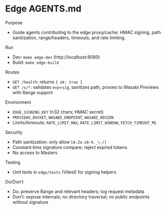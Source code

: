 # Edge AGENTS.md

Purpose
- Guide agents contributing to the edge proxy/cache: HMAC signing, path sanitization, range/headers, timeouts, and rate limiting.

Run
- Dev: `make edge-dev` (http://localhost:8080)
- Build: `make edge-build`

Routes
- `GET /health`: returns `{ ok: true }`
- `GET /s/*`: validates `exp`+`sig`, sanitizes path, proxies to Wasabi Previews with Range support

Environment
- `EDGE_SIGNING_KEY` (≥32 chars; HMAC secret)
- `PREVIEWS_BUCKET`, `WASABI_ENDPOINT`, `WASABI_REGION`
- Limits/timeouts: `RATE_LIMIT_MAX`, `RATE_LIMIT_WINDOW`, `FETCH_TIMEOUT_MS`

Security
- Path sanitization: only allow `[A-Za-z0-9._\-/]`
- Constant‑time signature compare; reject expired tokens
- No access to Masters

Testing
- Unit tests in `edge/tests` (Vitest) for signing helpers

Do/Don’t
- Do: preserve Range and relevant headers; log request metadata
- Don’t: expose internals; no directory traversal; no public endpoints without signature

